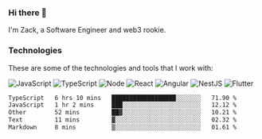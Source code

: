 ### Hi there 👋
I'm Zack, a Software Engineer and web3 rookie.

### Technologies
These are some of the technologies and tools that I work with:

![JavaScript](https://img.shields.io/badge/JavaScript-323330.svg?logo=javascript&logoColor=F7DF1E) 
![TypeScript](https://img.shields.io/badge/TypeScript-007ACC.svg?logo=typescript&logoColor=white) 
![Node](https://img.shields.io/badge/Node.js-43853D.svg?logo=node.js&logoColor=white)
![React](https://img.shields.io/badge/React-20232a.svg?logo=react&logoColor=61DAFB) 
![Angular](https://img.shields.io/badge/Angular-E23237.svg?logo=angularjs&logoColor=white)
![NestJS](https://img.shields.io/badge/NestJS-E0234E?logo=nestjs&logoColor=white)
![Flutter](https://img.shields.io/badge/Flutter-02569B.svg?logo=flutter&logoColor=white)

<!--START_SECTION:waka-->

```txt
TypeScript   6 hrs 10 mins   ██████████████████░░░░░░░   71.90 %
JavaScript   1 hr 2 mins     ███░░░░░░░░░░░░░░░░░░░░░░   12.12 %
Other        52 mins         ██▓░░░░░░░░░░░░░░░░░░░░░░   10.21 %
Text         11 mins         ▓░░░░░░░░░░░░░░░░░░░░░░░░   02.32 %
Markdown     8 mins          ▒░░░░░░░░░░░░░░░░░░░░░░░░   01.61 %
```

<!--END_SECTION:waka-->
